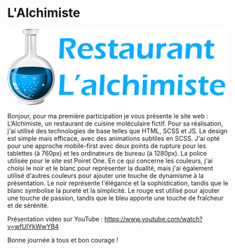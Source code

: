 # L'Alchimiste

![image](https://github.com/ventustyl/Alchimiste/blob/main/logo.png?raw=true)

Bonjour, pour ma première participation je vous présente le site web : L’Alchimiste, un restaurant de cuisine moléculaire fictif. Pour sa réalisation, j'ai utilisé des technologies de base telles que HTML, SCSS et JS.
Le design est simple mais efficace, avec des animations subtiles en SCSS. J'ai opté pour une approche mobile-first avec deux points de rupture pour les tablettes (à 760px) et les ordinateurs de bureau (à 1280px).
La police utilisée pour le site est Poiret One. En ce qui concerne les couleurs, j'ai choisi le noir et le blanc pour représenter la dualité, mais j'ai également utilisé d'autres couleurs pour ajouter une touche de dynamisme à la présentation.
Le noir représente l'élégance et la sophistication, tandis que le blanc symbolise la pureté et la simplicité. Le rouge est utilisé pour ajouter une touche de passion, tandis que le bleu apporte une touche de fraîcheur et de sérénité.

Présentation video sur YouTube : https://www.youtube.com/watch?v=wfUlYkWwYB4


Bonne journée à tous et bon courage !
